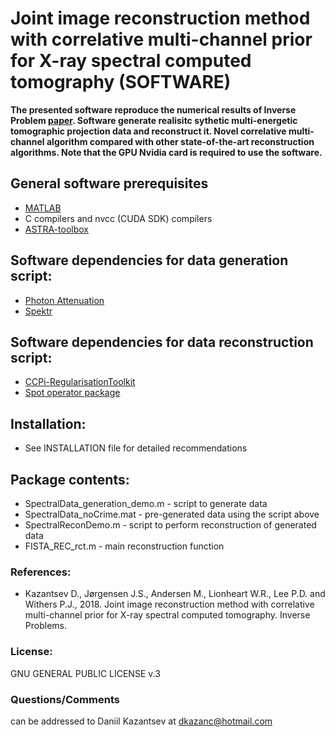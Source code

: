 # Joint image reconstruction method with correlative multi-channel prior for X-ray spectral computed tomography (SOFTWARE)

**The presented software reproduce the numerical results of Inverse Problem [paper](https://doi.org/10.1088/1361-6420/aaba86). Software generate realisitc 
sythetic multi-energetic tomographic projection data and reconstruct it. Novel correlative multi-channel algorithm compared with other state-of-the-art 
reconstruction algorithms. Note that the GPU Nvidia card is required to use the software.** 

## General software prerequisites
 * [MATLAB](http://www.mathworks.com/products/matlab/) 
 * C compilers and nvcc (CUDA SDK) compilers
 * [ASTRA-toolbox](https://www.astra-toolbox.com/) 
 
## Software dependencies for data generation script: 
 * [Photon Attenuation](https://uk.mathworks.com/matlabcentral/fileexchange/12092-photonattenuation)
 * [Spektr](http://istar.jhu.edu/downloads/) 

## Software dependencies for data reconstruction script: 
 * [CCPi-RegularisationToolkit](https://github.com/vais-ral/CCPi-Regularisation-Toolkit)
 * [Spot operator package](http://www.cs.ubc.ca/labs/scl/spot/)

## Installation:
 * See INSTALLATION file for detailed recommendations
 
## Package contents:
 * SpectralData_generation_demo.m - script to generate data
 * SpectralData_noCrime.mat - pre-generated data using the script above
 * SpectralReconDemo.m - script to perform reconstruction of generated data
 * FISTA_REC_rct.m - main reconstruction function

### References:
 * Kazantsev D., Jørgensen J.S., Andersen M., Lionheart W.R., Lee P.D. and Withers P.J., 2018. Joint image reconstruction method with correlative multi-channel prior for X-ray spectral computed tomography. Inverse Problems. 
 
### License:
GNU GENERAL PUBLIC LICENSE v.3

### Questions/Comments
can be addressed to Daniil Kazantsev at dkazanc@hotmail.com

